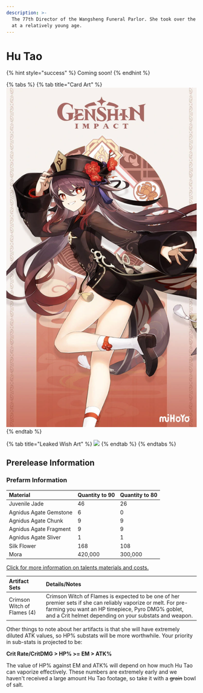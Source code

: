 ```yaml
---
description: >-
  The 77th Director of the Wangsheng Funeral Parlor. She took over the business
  at a relatively young age.
---
```


# Hu Tao

{% hint style="success" %}
Coming soon!
{% endhint %}

{% tabs %}
{% tab title="Card Art" %}
![](../../.gitbook/assets/character_hu_tao_card.png)
{% endtab %}

{% tab title="Leaked Wish Art" %}
![](../../.gitbook/assets/hutao.png)
{% endtab %}
{% endtabs %}

## Prerelease Information

### Prefarm Information

| Material | Quantity to 90 | Quantity to 80 |
| :--- | :--- | :--- |
| Juvenile Jade | 46 | 26 |
| Agnidus Agate Gemstone | 6 | 0 |
| Agnidus Agate Chunk | 9 | 9 |
| Agnidus Agate Fragment | 9 | 9 |
| Agnidus Agate Sliver | 1 | 1 |
| Silk Flower | 168 | 108 |
| Mora | 420,000 | 300,000 |

[Click for more information on talents materials and costs.](https://genshin.honeyhunterworld.com/db/char/hutao/)

| Artifact Sets | Details/Notes |
| :--- | :--- |
| Crimson Witch of Flames \(4\) | Crimson Witch of Flames is expected to be one of her premier sets if she can reliably vaporize or melt. For pre-farming you want an HP timepiece, Pyro DMG% goblet, and a Crit helmet depending on your substats and weapon. |

Other things to note about her artifacts is that she will have extremely diluted ATK values, so HP% substats will be more worthwhile. Your priority in sub-stats is projected to be:

**Crit Rate/CritDMG &gt; HP% &gt;= EM &gt; ATK%**

The value of HP% against EM and ATK% will depend on how much Hu Tao can vaporize effectively. These numbers are extremely early and we haven't received a large amount Hu Tao footage, so take it with a ~~grain~~ bowl of salt.

